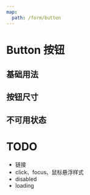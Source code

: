 ```yaml
---
map:
  path: /form/button
---
```


# Button 按钮

## 基础用法

<demo src="./demo/base.vue"
  language="vue"
  title="基本"
  desc="最简单的用法。">
</demo>

## 按钮尺寸

<demo src="./demo/size.vue"
  language="vue"
  title="按钮尺寸"
  desc="按钮有大、中、小三种尺寸。通过设置 size 为 large small 分别把按钮设为大、小尺寸。若不设置 size，则尺寸为中。">
</demo>

## 不可用状态

<demo src="./demo/disabled.vue"
  language="vue"
  title="不可用状态"
  desc="添加 disabled 属性即可让按钮处于不可用状态，同时按钮样式也会改变。">
</demo>

# TODO

- 链接
- click、focus、鼠标悬浮样式
- disabled
- loading
